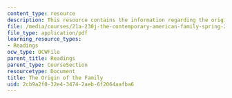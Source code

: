 ```yaml
---
content_type: resource
description: This resource contains the information regarding the origin of the family.
file: /media/courses/21a-230j-the-contemporary-american-family-spring-2004/2cb9a2f032e434742aeb6f2064aafba6_MIT21A_230JS04_2sklnik.pdf
file_type: application/pdf
learning_resource_types:
- Readings
ocw_type: OCWFile
parent_title: Readings
parent_type: CourseSection
resourcetype: Document
title: The Origin of the Family
uid: 2cb9a2f0-32e4-3474-2aeb-6f2064aafba6
---
```

